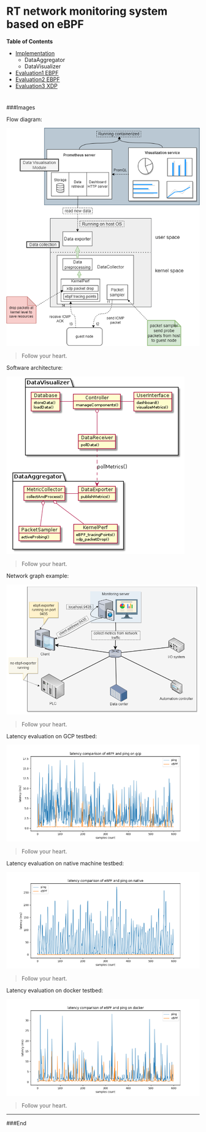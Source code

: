 # RT network monitoring system based on eBPF


**Table of Contents**

                
+ [Implementation](implementation)
    + DataAggregator
    + DataVisualizer
+ [Evaluation1 EBPF](eval_setup_1)
+ [Evaluation2 EBPF](eval_setup_2)
+ [Evaluation3 XDP](xdping)
#


###Images

Flow diagram:

![](images/software_architecture.drawio.png)

> Follow your heart.

Software architecture:

![](images/software_architecture_uml.png)

> Follow your heart.

Network graph example:

![](images/network_graph.png)

> Follow your heart.

Latency evaluation on GCP testbed:

![](images/latency_gcp.png)

> Follow your heart.

Latency evaluation on native machine testbed:

![](images/latency_native.png)

> Follow your heart.

Latency evaluation on docker testbed:

![](images/latency_docker.png)

> Follow your heart.

----
###End
